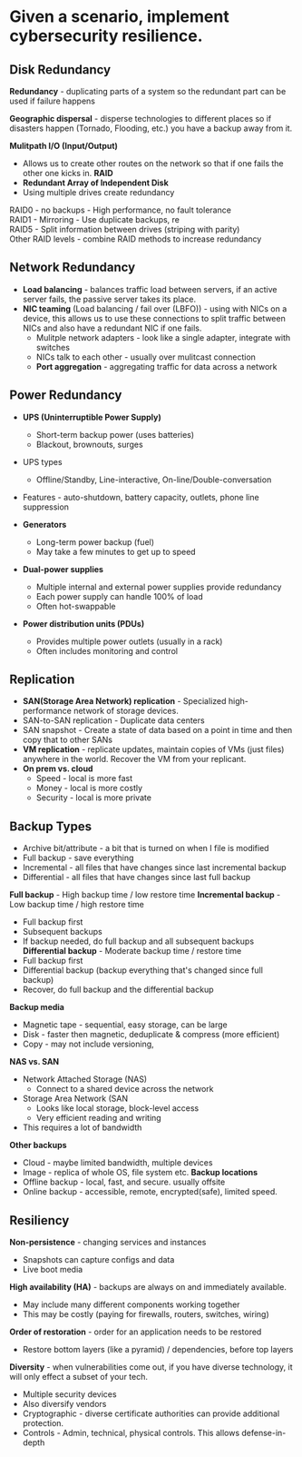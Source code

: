 # Given a scenario, implement cybersecurity resilience.

## Disk Redundancy
**Redundancy** - duplicating parts of a system so the redundant part can be used if failure happens

**Geographic dispersal** - disperse technologies to different places so if disasters happen (Tornado, Flooding, etc.) you have a backup away from it.

**Mulitpath I/O (Input/Output)**
- Allows us to create other routes on the network so that if one fails the other one kicks in.
**RAID** 
- **Redundant Array of Independent Disk**
- Using multiple drives create redundancy

RAID0 - no backups - High performance, no fault tolerance  
RAID1 - Mirroring - Use duplicate backups, re  
RAID5 - Split information between drives (striping with parity)  
Other RAID levels - combine RAID methods to increase redundancy  


## Network Redundancy
- **Load balancing** - balances traffic load between servers, if an active server fails, the passive server takes its place.
- **NIC teaming** (Load balancing / fail over (LBFO)) - using with NICs on a device, this allows us to use these connections to split traffic between NICs and also have a redundant NIC if one fails.
	- Mulitple network adapters - look like a single adapter, integrate with switches
	- NICs talk to each other - usually over mulitcast connection
	- **Port aggregation** - aggregating traffic for data across a network


## Power Redundancy
- **UPS (Uninterruptible Power Supply)** 
	- Short-term backup power (uses batteries)
	- Blackout, brownouts, surges
- UPS types
	- Offline/Standby, Line-interactive, On-line/Double-conversation
- Features - auto-shutdown, battery capacity, outlets, phone line suppression

- **Generators** 
	- Long-term power backup (fuel)
	- May take a few minutes to get up to speed

- **Dual-power supplies**
	- Multiple internal and external power supplies provide redundancy
	- Each power supply can handle 100% of load
	- Often hot-swappable

- **Power distribution units (PDUs)**
	- Provides multiple power outlets (usually in a rack)
	- Often includes monitoring and control


## Replication
- **SAN(Storage Area Network) replication** - Specialized high-performance network of storage devices.
- SAN-to-SAN replication - Duplicate data centers 
- SAN snapshot - Create a state of data based on a point in time and then copy that to other SANs
- **VM replication** - replicate updates, maintain copies of VMs (just files) anywhere in the world. Recover the VM from your replicant.
- **On prem vs. cloud**
	- Speed - local is more fast
	- Money - local is more costly
	- Security - local is more private


## Backup Types
- Archive bit/attribute - a bit that is turned on when I file is modified
- Full backup - save everything
- Incremental - all files that have changes since last incremental backup
- Differential - all files that have changes since last full backup

**Full backup** - High backup time / low restore time
**Incremental backup** - Low backup time / high restore time
- Full backup first 
- Subsequent backups 
- If backup needed, do full backup and all subsequent backups
**Differential backup** - Moderate backup time / restore time
- Full backup first
- Differential backup (backup everything that's changed since full backup)
- Recover, do full backup and the differential backup

**Backup media**
- Magnetic tape - sequential, easy storage, can be large
- Disk - faster then magnetic, deduplicate & compress (more efficient)
- Copy - may not include versioning, 

**NAS vs. SAN**
- Network Attached Storage (NAS)
	- Connect to a shared device across the network
- Storage Area Network (SAN
	- Looks like local storage, block-level access
	- Very efficient reading and writing
- This requires a lot of bandwidth

**Other backups**
- Cloud - maybe limited bandwidth, multiple devices
- Image - replica of whole OS, file system etc.
**Backup locations**
- Offline backup - local, fast, and secure. usually offsite
- Online backup - accessible, remote, encrypted(safe), limited speed.


## Resiliency
**Non-persistence** - changing services and instances
- Snapshots can capture configs and data
- Live boot media

**High availability (HA)** - backups are always on and immediately available.
- May include many different components working together
- This may be costly (paying for firewalls, routers, switches, wiring)

**Order of restoration** - order for an application needs to be restored
- Restore bottom layers (like a pyramid) / dependencies, before top layers

 **Diversity** - when vulnerabilities come out, if you have diverse technology, it will only effect a subset of your tech.
 - Multiple security devices
 - Also diversify vendors
 - Cryptographic - diverse certificate authorities can provide additional protection. 
 - Controls - Admin, technical, physical controls. This allows defense-in-depth


